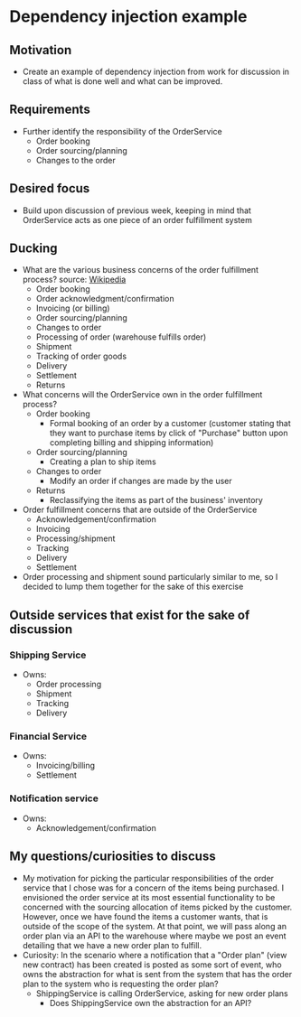 # Dependency injection example

## Motivation
- Create an example of dependency injection from work for discussion in class of what is done well and what can be improved.

## Requirements
- Further identify the responsibility of the OrderService
    - Order booking
    - Order sourcing/planning
    - Changes to the order

## Desired focus
- Build upon discussion of previous week, keeping in mind that OrderService acts as one piece of an order fulfillment system

## Ducking
- What are the various business concerns of the order fulfillment process? source: [Wikipedia](https://en.wikipedia.org/wiki/Order_fulfillment)
    - Order booking
    - Order acknowledgment/confirmation
    - Invoicing (or billing)
    - Order sourcing/planning
    - Changes to order
    - Processing of order (warehouse fulfills order)
    - Shipment
    - Tracking of order goods
    - Delivery
    - Settlement
    - Returns
- What concerns will the OrderService own in the order fulfillment process?
    - Order booking
        - Formal booking of an order by a customer (customer stating that they want to purchase items by click of "Purchase" button upon completing billing and shipping information)
    - Order sourcing/planning
        - Creating a plan to ship items
    - Changes to order
        - Modify an order if changes are made by the user
    - Returns
        - Reclassifying the items as part of the business' inventory
- Order fulfillment concerns that are outside of the OrderService
    - Acknowledgement/confirmation
    - Invoicing
    - Processing/shipment
    - Tracking
    - Delivery
    - Settlement
- Order processing and shipment sound particularly similar to me, so I decided to lump them together for the sake of this exercise

## Outside services that exist for the sake of discussion
### Shipping Service
- Owns:
    - Order processing
    - Shipment
    - Tracking
    - Delivery
### Financial Service
- Owns:
    - Invoicing/billing
    - Settlement
### Notification service
- Owns:
    - Acknowledgement/confirmation

## My questions/curiosities to discuss
- My motivation for picking the particular responsibilities of the order service that I chose was for a concern of the items being purchased. I envisioned the order service at its most essential functionality to be concerned with the sourcing allocation of items picked by the customer. However, once we have found the items a customer wants, that is outside of the scope of the system. At that point, we will pass along an order plan via an API to the warehouse where maybe we post an event detailing that we have a new order plan to fulfill.
- Curiosity: In the scenario where a notification that a "Order plan" (view new contract) has been created is posted as some sort of event, who owns the abstraction for what is sent from the system that has the order plan to the system who is requesting the order plan?
    - ShippingService is calling OrderService, asking for new order plans
        - Does ShippingService own the abstraction for an API?
